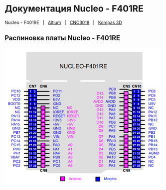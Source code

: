 # Документация Nucleo - F401RE

Nucleo - F401RE &nbsp; | &nbsp; [Altium](/Altium/README.md) &nbsp; | &nbsp; [CNC3018](/CNC3018/README.md) &nbsp; | &nbsp; [Kompas 3D](/Kompas%203D)

## Распиновка платы Nucleo - F401RE

![распиновка Niucleo - F401RE](/Nucleo%20-%20F401RE/images/Nucleo-F401RE.png)


